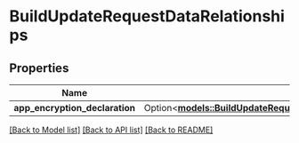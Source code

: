 # BuildUpdateRequestDataRelationships

## Properties

Name | Type | Description | Notes
------------ | ------------- | ------------- | -------------
**app_encryption_declaration** | Option<[**models::BuildUpdateRequestDataRelationshipsAppEncryptionDeclaration**](BuildUpdateRequest_data_relationships_appEncryptionDeclaration.md)> |  | [optional]

[[Back to Model list]](../README.md#documentation-for-models) [[Back to API list]](../README.md#documentation-for-api-endpoints) [[Back to README]](../README.md)


